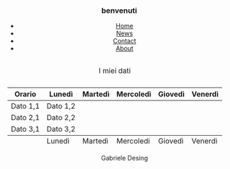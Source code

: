 <!DOCTYPE html>
<head>
    <title>Retro Condo</title>
    <link href="https://fonts.googleapis.com/css?family=Ubuntu" rel="stylesheet">
    <link href="/css/style.css" rel="stylesheet" type="text/css">
</head>
<body>
<header>
<div style="max-width:1000px;margin:0 auto;">
<h3 class="titolo">benvenuti </h3>
  <ul>
  <li><a href="#home">Home</a></li>
  <li><a href="#news">News</a></li>
  <li><a href="#contact">Contact</a></li>
  <li><a href="#about">About</a></li>
</ul>
    <table>
<caption>
<p>I miei dati</p>
</caption>
<thead>
<tr><th>Orario</th><th>Lunedì</th><th>Martedì</th><th>Mercoledì</th><th>Giovedì</th><th>Venerdì</th></tr>
</thead>
<tfoot>
<tr><td>        </td><td>Lunedì</td><td>Martedì</td><td>Mercoledi</td><td>Giovedì</td><td>Venerdì</td></tr>
</tfoot>
<tbody>
<tr><td>Dato 1,1</td><td>Dato 1,2</td></tr>
<tr><td>Dato 2,1</td><td>Dato 2,2</td></tr>
<tr><td>Dato 3,1</td><td>Dato 3,2</td></tr>
</tbody>
</table>
<ul class= "a">

<div id="myDiv">
Gabriele Desing
</div>

</div>
</header>
</body>
